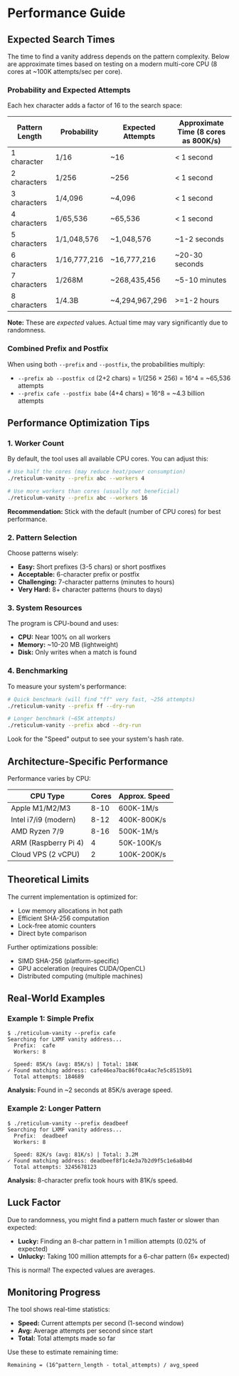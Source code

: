 # Performance Guide

## Expected Search Times

The time to find a vanity address depends on the pattern complexity. Below are approximate times based on testing on a modern multi-core CPU (8 cores at ~100K attempts/sec per core).

### Probability and Expected Attempts

Each hex character adds a factor of 16 to the search space:

| Pattern Length | Probability | Expected Attempts | Approximate Time (8 cores as 800K/s) |
|----------------|-------------|-------------------|--------------------------------------|
| 1 character    | 1/16        | ~16               | < 1 second                           |
| 2 characters   | 1/256       | ~256              | < 1 second                           |
| 3 characters   | 1/4,096     | ~4,096            | < 1 second                           |
| 4 characters   | 1/65,536    | ~65,536           | < 1 second                           |
| 5 characters   | 1/1,048,576 | ~1,048,576        | ~1-2 seconds                         |
| 6 characters   | 1/16,777,216| ~16,777,216       | ~20-30 seconds                       |
| 7 characters   | 1/268M      | ~268,435,456      | ~5-10 minutes                        |
| 8 characters   | 1/4.3B      | ~4,294,967,296    | >=1-2 hours                          |

**Note:** These are *expected* values. Actual time may vary significantly due to randomness.

### Combined Prefix and Postfix

When using both `--prefix` and `--postfix`, the probabilities multiply:

- `--prefix ab --postfix cd` (2+2 chars) = 1/(256 × 256) = 16^4 = ~65,536 attempts
- `--prefix cafe --postfix babe` (4+4 chars) = 16^8 = ~4.3 billion attempts

## Performance Optimization Tips

### 1. Worker Count

By default, the tool uses all available CPU cores. You can adjust this:

```bash
# Use half the cores (may reduce heat/power consumption)
./reticulum-vanity --prefix abc --workers 4

# Use more workers than cores (usually not beneficial)
./reticulum-vanity --prefix abc --workers 16
```

**Recommendation:** Stick with the default (number of CPU cores) for best performance.

### 2. Pattern Selection

Choose patterns wisely:

- **Easy:** Short prefixes (3-5 chars) or short postfixes
- **Acceptable:** 6-character prefix or postfix
- **Challenging:** 7-character patterns (minutes to hours)
- **Very Hard:** 8+ character patterns (hours to days)

### 3. System Resources

The program is CPU-bound and uses:
- **CPU:** Near 100% on all workers
- **Memory:** ~10-20 MB (lightweight)
- **Disk:** Only writes when a match is found

### 4. Benchmarking

To measure your system's performance:

```bash
# Quick benchmark (will find "ff" very fast, ~256 attempts)
./reticulum-vanity --prefix ff --dry-run

# Longer benchmark (~65K attempts)
./reticulum-vanity --prefix abcd --dry-run
```

Look for the "Speed" output to see your system's hash rate.

## Architecture-Specific Performance

Performance varies by CPU:

| CPU Type             | Cores | Approx. Speed |
|----------------------|-------|---------------|
| Apple M1/M2/M3       | 8-10  | 600K-1M/s     |
| Intel i7/i9 (modern) | 8-12  | 400K-800K/s   |
| AMD Ryzen 7/9        | 8-16  | 500K-1M/s     |
| ARM (Raspberry Pi 4) | 4     | 50K-100K/s    |
| Cloud VPS (2 vCPU)   | 2     | 100K-200K/s   |

## Theoretical Limits

The current implementation is optimized for:
- Low memory allocations in hot path
- Efficient SHA-256 computation
- Lock-free atomic counters
- Direct byte comparison

Further optimizations possible:
- SIMD SHA-256 (platform-specific)
- GPU acceleration (requires CUDA/OpenCL)
- Distributed computing (multiple machines)

## Real-World Examples

### Example 1: Simple Prefix
```
$ ./reticulum-vanity --prefix cafe
Searching for LXMF vanity address...
  Prefix:  cafe
  Workers: 8

  Speed: 85K/s (avg: 85K/s) | Total: 184K
✓ Found matching address: cafe46ea7bac86f0ca4ac7e5c8515b91
  Total attempts: 184689
```

**Analysis:** Found in ~2 seconds at 85K/s average speed.

### Example 2: Longer Pattern
```
$ ./reticulum-vanity --prefix deadbeef
Searching for LXMF vanity address...
  Prefix:  deadbeef
  Workers: 8

  Speed: 82K/s (avg: 81K/s) | Total: 3.2M
✓ Found matching address: deadbeef8f1c4e3a7b2d9f5c1e6a8b4d
  Total attempts: 3245678123
```

**Analysis:** 8-character prefix took hours with 81K/s speed.

## Luck Factor

Due to randomness, you might find a pattern much faster or slower than expected:
- **Lucky:** Finding an 8-char pattern in 1 million attempts (0.02% of expected)
- **Unlucky:** Taking 100 million attempts for a 6-char pattern (6× expected)

This is normal! The expected values are averages.

## Monitoring Progress

The tool shows real-time statistics:
- **Speed:** Current attempts per second (1-second window)
- **Avg:** Average attempts per second since start
- **Total:** Total attempts made so far

Use these to estimate remaining time:
```
Remaining = (16^pattern_length - total_attempts) / avg_speed
```
